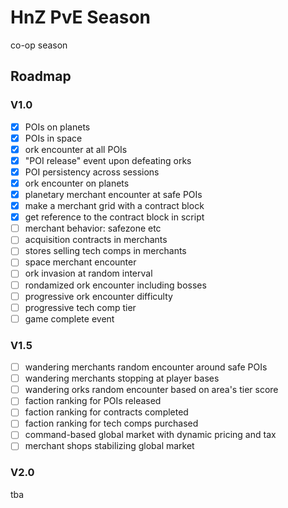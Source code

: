 # HnZ PvE Season

co-op season

## Roadmap

### V1.0

- [x] POIs on planets
- [x] POIs in space
- [x] ork encounter at all POIs
- [x] "POI release" event upon defeating orks
- [x] POI persistency across sessions
- [x] ork encounter on planets
- [x] planetary merchant encounter at safe POIs
- [x] make a merchant grid with a contract block
- [x] get reference to the contract block in script
- [ ] merchant behavior: safezone etc
- [ ] acquisition contracts in merchants
- [ ] stores selling tech comps in merchants
- [ ] space merchant encounter
- [ ] ork invasion at random interval
- [ ] rondamized ork encounter including bosses
- [ ] progressive ork encounter difficulty
- [ ] progressive tech comp tier
- [ ] game complete event

### V1.5

- [ ] wandering merchants random encounter around safe POIs
- [ ] wandering merchants stopping at player bases
- [ ] wandering orks random encounter based on area's tier score
- [ ] faction ranking for POIs released
- [ ] faction ranking for contracts completed
- [ ] faction ranking for tech comps purchased
- [ ] command-based global market with dynamic pricing and tax
- [ ] merchant shops stabilizing global market

### V2.0

tba
